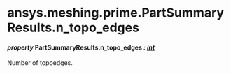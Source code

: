 # ansys.meshing.prime.PartSummaryResults.n_topo_edges

#### *property* PartSummaryResults.n_topo_edges *: [int](https://docs.python.org/3.11/library/functions.html#int)*

Number of topoedges.

<!-- !! processed by numpydoc !! -->
